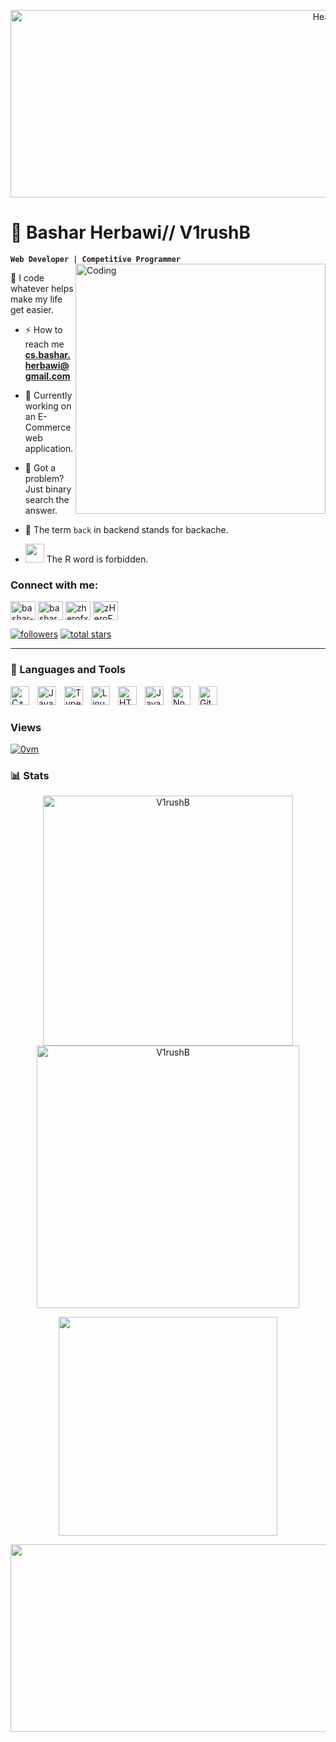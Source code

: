 <p align="center">
  <img src="https://media0.giphy.com/media/v1.Y2lkPTc5MGI3NjExa2puY3kxa2x3YXI4ZmF5Y2V1em02YTYwbWJ6cTJlNWk4dDJxdGdhcyZlcD12MV9pbnRlcm5hbF9naWZfYnlfaWQmY3Q9Zw/Wf9mkcPKLLf0BQfgRQ/giphy.gif" alt="Header" Alt = "Header" width="1000" height="300">
 
</p>


# 👾 Bashar Herbawi// V1rushB

**`Web Developer | Competitive Programmer`**
<img align="right" alt="Coding" width="400" src="https://lh3.googleusercontent.com/pw/AIL4fc-NxCGG-sa9iD78S3yFK_pX6L7Ht4yFmtQ6gcnD29vP9YiuIkLZLop0xfrsVv9WFUrnNpWB2nG4zDM2Sh2YzI3NrP6PnziKYyePBrSlNqX7h3QvQYKeFw3-M1XQO16uOSrd2tcW5pLPDsdoNPg3Vy0=w251-h249-s-no?authuser=0">

 🌱 I code whatever helps make my life get easier.

- ⚡ How to reach me **cs.bashar.herbawi@gmail.com**

- 📄 Currently working on an E-Commerce web application.

- 🔦 Got a problem? Just binary search the answer.
  
- 🩼 The term `back` in backend stands for backache.

- <img src="https://i.giphy.com/media/eNAsjO55tPbgaor7ma/200w.webp" width="30"> The R word is forbidden.

<h3 align="left">Connect with me:</h3>
<p align="left">
<a href="https://linkedin.com/in/bashar-herbawi" target="blank"><img align="center" src="https://raw.githubusercontent.com/rahuldkjain/github-profile-readme-generator/master/src/images/icons/Social/linked-in-alt.svg" alt="bashar-herbawi" height="30" width="40" /></a>
<a href="https://instagram.com/basharherbawi.cpp" target="blank"><img align="center" src="https://raw.githubusercontent.com/rahuldkjain/github-profile-readme-generator/master/src/images/icons/Social/instagram.svg" alt="basharherbawi" height="30" width="40" /></a>
<a href="https://codeforces.com/profile/zherofx" target="blank"><img align="center" src="https://raw.githubusercontent.com/rahuldkjain/github-profile-readme-generator/master/src/images/icons/Social/codeforces.svg" alt="zherofx" height="30" width="40" /></a>
<a href="https://discord.gg/zHeroFx#6041" target="blank"><img align="center" src="https://raw.githubusercontent.com/rahuldkjain/github-profile-readme-generator/master/src/images/icons/Social/discord.svg" alt="zHeroFx#6041" height="30" width="40" /></a>
</p>


   <p align="left">
      <a href="https://github.com/V1rushB?tab=followers">
         <img alt="followers" title="Follow me on Github" src="https://custom-icon-badges.demolab.com/github/followers/V1rushB?color=236ad3&labelColor=1155ba&style=for-the-badge&logo=person-add&label=Follow&logoColor=white"/></a>
      <a href="https://github.com/V1rushB?tab=repositories&sort=stargazers">
         <img alt="total stars" title="Total stars on GitHub" src="https://custom-icon-badges.demolab.com/github/stars/V1rushB?color=55960c&style=for-the-badge&labelColor=488207&logo=star"/></a>
   </p>

---

### 🧰 Languages and Tools
<img align="left" alt="C++" width="30px" style="padding-right:10px;" src="https://cdn.jsdelivr.net/gh/devicons/devicon/icons/cplusplus/cplusplus-line.svg" />
<img align="left" alt="Java" width="30px" style="padding-right:10px;" src="https://cdn.jsdelivr.net/gh/devicons/devicon/icons/java/java-original.svg"/>
<img align="left" alt="TypeScript" width="30px" style="padding-right:10px;" src="https://cdn.jsdelivr.net/gh/devicons/devicon/icons/typescript/typescript-plain.svg" />
<img align="left" alt="Linux" width="30px" style="padding-right:10px;" src="https://cdn.jsdelivr.net/gh/devicons/devicon/icons/linux/linux-original.svg" />
<img align="left" alt="HTML" width="30px" style="padding-right:10px;" src="https://cdn.jsdelivr.net/gh/devicons/devicon/icons/html5/html5-plain.svg" />
<img align="left" alt="JavaScript" width="30px" style="padding-right:10px;" src="https://cdn.jsdelivr.net/gh/devicons/devicon/icons/javascript/javascript-plain.svg" />
<img align="left" alt="NodeJS" width="30px" style="padding-right:10px;" src="https://cdn.jsdelivr.net/gh/devicons/devicon/icons/nodejs/nodejs-original.svg" />
<img align="left" alt="GitHub" width="30px" style="padding-right:10px;" src="https://cdn.jsdelivr.net/gh/devicons/devicon/icons/github/github-original.svg" />
<br />

#

### Views
<a href="https://www.youtube.com/watch?v=z58IY4qTeAw&list=PLCQH2CntGT_AMLEz0keq4A-j8Yg1JQklr&index=68"> 
<img src="https://profile-counter.glitch.me/v1rushb/count.svg" alt="0vm" />
</a>


### 📊 Stats

<!--
Old themes
![v1rushb's GitHub stats](https://github-readme-stats.vercel.app/api?username=v1rushB&show_icons=true&theme=radical)
![v1rushb's Streak](https://github-readme-streak-stats.herokuapp.com/?user=v1rushB&theme=radical)  
-->
<p align = "center">
<img src="https://github-readme-stats.vercel.app/api?username=v1rushB&show_icons=true&theme=radical"  alt="V1rushB" width = "400">
<img src="https://github-readme-streak-stats.herokuapp.com/?user=v1rushB&theme=radical"  alt="V1rushB" width = "420">
</p>
<p align="center">
<img src="https://github-readme-stats-sigma-five.vercel.app/api/top-langs?username=V1rushB&show_icons=true&locale=en&layout=compact&theme=radical" width = 350>
</p>

<p align="center">
  <img src="https://media3.giphy.com/media/v1.Y2lkPTc5MGI3NjExNW85a2Uxb282bmhrYXUxMm92eGQwc3h4bjFxbnlqdmVkejQ5OGo3byZlcD12MV9pbnRlcm5hbF9naWZfYnlfaWQmY3Q9Zw/mpCCFDQqQ4VtoDvDEc/giphy.gif" width="1000" height="300">
 
</p>
